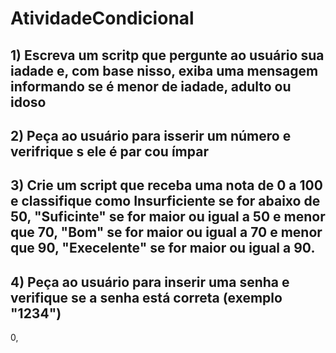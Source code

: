 # AtividadeCondicional

## 1) Escreva um scritp que pergunte ao usuário sua iadade e, com base nisso, exiba uma mensagem informando se é menor de iadade, adulto ou idoso

## 2) Peça ao usuário para isserir um número e verifrique s ele é par cou ímpar

## 3) Crie um script  que receba uma nota de 0 a 100 e classifique como Insurficiente se for abaixo de 50, "Suficinte" se for maior ou igual a 50 e menor que 70, "Bom" se for maior ou igual a 70 e menor que 90, "Execelente" se for maior ou igual a 90.

## 4) Peça ao usuário para inserir uma senha e verifique se a senha está correta (exemplo "1234") 

 0,
